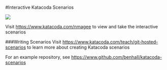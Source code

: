 #Interactive Katacoda Scenarios

[![](http://shields.katacoda.com/katacoda/nmagee/count.svg)](https://www.katacoda.com/nmagee "Get your profile on Katacoda.com")

Visit https://www.katacoda.com/nmagee to view and take the interactive scenarios

###Writing Scenarios
Visit https://www.katacoda.com/teach/git-hosted-scenarios to learn more about creating Katacoda scenarios

For an example repository, see https://www.github.com/benhall/katacoda-scenarios
